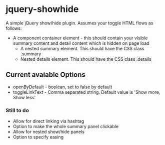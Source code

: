 jquery-showhide
===============

A simple jQuery show/hide plugin. Assumes your toggle HTML flows as follows:
<ul><li>A component container element - this should contain your visible summary content and detail content which is hidden on page load
<ul><li>A nested summary element. This should have the CSS class .summary</li>
<li>Nested details element. This should have the CSS class .details</ul>
</li></ul>

<h2>Current avaiable Options</h2>
<ul>
<li>openByDefault - boolean, set to false by default</li>
<li>toggleLinkText - Comma separated string. Default value is 'Show more, Show less'</li>
</ul>
<h3>Still to do</h3>
<ul>
<li>Allow for direct linking via hashtag</li>
<li>Option to make the whole summary panel clickable</li>
<li>Allow for nested show/hide panels</li>
<li>Option to specify easing</li>
</ul>
